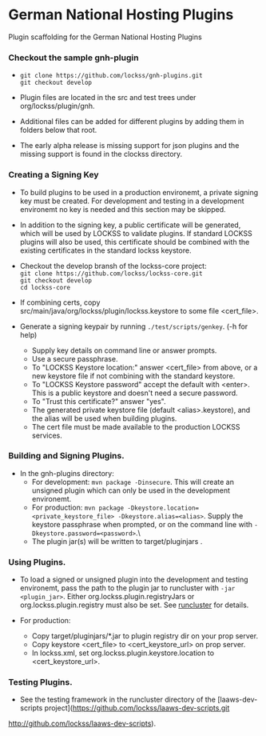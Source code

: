 # German National Hosting Plugins
Plugin scaffolding for the German National Hosting Plugins

### Checkout the sample gnh-plugin
 - `git clone https://github.com/lockss/gnh-plugins.git`\
   `git checkout develop`

 - Plugin files are located in the src and test trees under org/lockss/plugin/gnh.
 - Additional files can be added for different plugins by adding them in folders below that root.
   
 - The early alpha release is missing support for json plugins and the missing support is found in the clockss directory.

### Creating a Signing Key

 - To build plugins to be used in a production environemt, a private
   signing key must be created.  For development and testing in a
   development environemt no key is needed and this section may be skipped.

 - In addition to the signing key, a public certificate will be generated,
   which will be used by LOCKSS to validate plugins.  If standard LOCKSS
   plugins will also be used, this certificate should be combined with the
   existing certificates in the standard lockss keystore.

 - Checkout the develop bransh of the lockss-core project:\
	`git clone https://github.com/lockss/lockss-core.git`\
	`git checkout develop`\
	`cd lockss-core`

 - If combining certs, copy src/main/java/org/lockss/plugin/lockss.keystore
   to some file \<cert_file\>.

 - Generate a signing keypair by running `./test/scripts/genkey`.  (-h for help)
    - Supply key details on command line or answer prompts.
    - Use a secure passphrase.
    - To "LOCKSS Keystore location:" answer \<cert_file\> from above, or a new keystore file if not combining with the standard keystore.
	- To "LOCKSS Keystore password" accept the default with \<enter\>.  This is a public keystore and doesn't need a secure password.
	- To "Trust this certificate?" answer "yes".
	- The generated private keystore file (default \<alias\>.keystore), and
      the alias will be used when building plugins.
	- The cert file must be made available to the production LOCKSS services.  

### Building and Signing Plugins.

 - In the gnh-plugins directory:
    - For development: `mvn package -Dinsecure`\.  This will create an unsigned plugin which can only be used in the development environemt.
    - For production: `mvn package -Dkeystore.location=<private_keystore_file> -Dkeystore.alias=<alias>`.  Supply the keystore passphrase when prompted, or on the command line with `-Dkeystore.password=<password>`.\
    - The plugin jar(s) will be written to target/pluginjars .

### Using Plugins.

 - To load a signed or unsigned plugin into the development and testing
   environemt, pass the path to the plugin jar to runcluster with `-jar
   <plugin_jar>`.  Either org.lockss.plugin.registryJars or
   org.lockss.plugin.registry must also be set.  See
   [runcluster](https://github.com/lockss/laaws-dev-scripts/tree/develop/runcluster)
   for details.

 - For production:
    - Copy target/pluginjars/*.jar to plugin registry dir on your prop server.
    - Copy keystore \<cert_file\> to \<cert_keystore_url\> on prop server.
    - In lockss.xml, set org.lockss.plugin.keystore.location to \<cert_keystore_url\>.

### Testing Plugins.

- See the testing framework in the runcluster directory of the [laaws-dev-scripts project](https://github.com/lockss/laaws-dev-scripts.git

http://github.com/lockss/laaws-dev-scripts).
